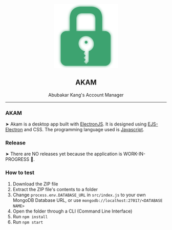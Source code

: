 <p align="center">
  <img  src="./src/assets/logo.png" />
</p>

<h2 align="center">AKAM</h2>
<p align="center">Abubakar Kang's Account Manager</p>
<hr>

### AKAM

➤ Akam is a desktop app built with [ElectronJS](https://www.electronjs.org/). It is designed using [EJS-Electron](https://www.npmjs.com/package/ejs-electron) and CSS. The programming language used is [Javascript](https://www.javascript.com/).

### Release

➤ There are NO releases yet because the application is WORK-IN-PROGRESS 🚧.

### How to test

1. Download the ZIP file
1. Extract the ZIP file's contents to a folder
1. Change `process.env.DATABASE_URL` in `src/index.js` to your own MongoDB Database URL, or use `mongodb://localhost:27017/<DATABASE NAME>`
1. Open the folder through a CLI (Command Line Interface)
1. Run `npm install`
1. Run `npm start`
